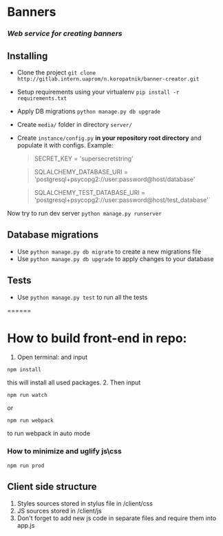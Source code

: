 # Banners
### *Web service for creating banners*

## Installing
- Clone the project `git clone http://gitlab.intern.uaprom/n.koropatnik/banner-creator.git`
- Setup requirements using your virtualenv `pip install -r requirements.txt` 
- Apply DB migrations `python manage.py db upgrade`
- Create `media/` folder in directory `server/`
- Create `instance/config.py` **in your repository root directory** and populate it with configs. Example:

    >SECRET_KEY = 'supersecretstring'
    
    >SQLALCHEMY_DATABASE_URI = 'postgresql+psycopg2://user:password@host/database'
    
    >SQLALCHEMY_TEST_DATABASE_URI = 'postgresql+psycopg2://user:password@host/test_database'`
    
Now try to run dev server `python manage.py runserver`

## Database migrations
- Use `python manage.py db migrate` to create a new migrations file
- Use `python manage.py db upgrade` to apply changes to your database

## Tests
- Use `python manage.py test` to run all the tests

======
# How to build front-end in repo:

1. Open terminal: and input
```
npm install
```
this will install all used packages.
2. Then input
```
npm run watch
```
 or
```
npm run webpack
```
to run webpack in auto mode

### How to minimize and uglify js\css
```
npm run prod
```

## Client side structure
1. Styles sources stored in stylus file in /client/css
2. JS sources stored in /client/js
3. Don't forget to add new js code in separate files and require them into app.js
